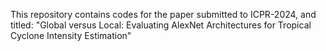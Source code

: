 This repository contains codes for the paper submitted to ICPR-2024, and  titled: "Global versus Local: Evaluating AlexNet Architectures for Tropical Cyclone Intensity Estimation"  
